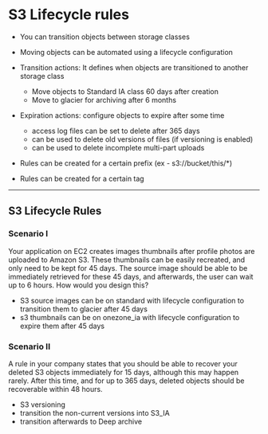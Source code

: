 # S3 Lifecycle rules

- You can transition objects between storage classes
- Moving objects can be automated using a lifecycle configuration


- Transition actions: It defines when objects are transitioned to another storage class
  - Move objects to Standard IA class 60 days after creation
  - Move to glacier for archiving after 6 months

- Expiration actions: configure objects to expire after some time
  - access log files can be set to delete after 365 days
  - can be used to delete old versions of files (if versioning is enabled)
  - can be used to delete incomplete multi-part uploads

- Rules can be created for a certain prefix (ex - s3://bucket/this/*)
- Rules can be created for a certain tag

____________

## S3 Lifecycle Rules 

### Scenario I

Your application on EC2 creates images thumbnails after profile photos are uploaded to Amazon S3. These thumbnails can be easily recreated, and only need to be kept for 45 days. The source image should be able to be immediately retrieved for these 45 days, and afterwards, the user can wait up to 6 hours. How would you design this?
- S3 source images can be on standard with lifecycle configuration to transition them to glacier after 45 days
- s3 thumbnails can be on onezone_ia with lifecycle configuration to expire them after 45 days

### Scenario II

A rule in your company states that you should be able to recover your deleted S3 objects immediately for 15 days, although this may happen rarely. After this time, and for up to 365 days, deleted objects should be recoverable within 48 hours. 
- S3 versioning
- transition the non-current versions into S3_IA
- transition afterwards to Deep archive
